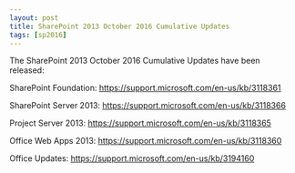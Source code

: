 ```yaml
---
layout: post
title: SharePoint 2013 October 2016 Cumulative Updates
tags: [sp2016]
---
```


The SharePoint 2013 October 2016 Cumulative Updates have been released:

SharePoint Foundation: <https://support.microsoft.com/en-us/kb/3118361>

SharePoint Server 2013: <https://support.microsoft.com/en-us/kb/3118366>

Project Server 2013: <https://support.microsoft.com/en-us/kb/3118365>

Office Web Apps 2013: <https://support.microsoft.com/en-us/kb/3118360>

Office Updates: <https://support.microsoft.com/en-us/kb/3194160>